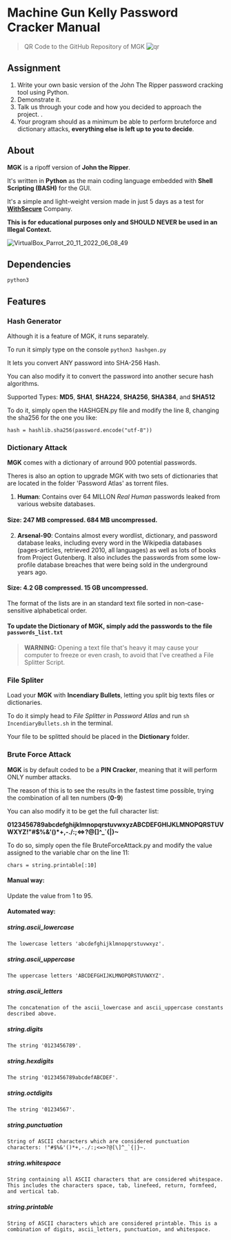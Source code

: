 #  Machine Gun Kelly Password Cracker Manual

> QR Code to the GitHub Repository of MGK
![qr](https://user-images.githubusercontent.com/59540565/202887058-71f016eb-f217-4270-9871-2f336ae2543c.png)

## Assignment
1. Write your own basic version of the John The Ripper password cracking tool using Python.
2. Demonstrate it.
3. Talk us through your code and how you decided to approach the project. .
4. Your program should as a minimum be able to perform bruteforce and dictionary attacks, **everything else is left up to you to decide**.

## About
**MGK** is a ripoff version of **John the Ripper**.

It's written in **Python** as the main coding language embedded with **Shell Scripting (BASH)** for the GUI.

It's a simple and light-weight version made in just 5 days as a test for [**WithSecure**](https://www.withsecure.com "WithSecure") Company.

**This is for educational purposes only and SHOULD NEVER be used in an Illegal Context.**

![VirtualBox_Parrot_20_11_2022_06_08_49](https://user-images.githubusercontent.com/59540565/202886668-aef8ef09-14f6-4f5c-b4d4-1418b7c24f13.png)

## Dependencies
`python3`

## Features
### Hash Generator
Although it is a feature of MGK, it runs separately.

To run it simply type on the console `python3 hashgen.py `

It lets you convert ANY password into SHA-256 Hash. 

You can also modify it to convert the password into another secure hash algorithms.

Supported Types: **MD5**, **SHA1**, **SHA224**, **SHA256**, **SHA384**, and **SHA512**

To do it, simply open the HASHGEN.py file and modify the line 8, changing the sha256 for the one you like:

`hash = hashlib.sha256(password.encode("utf-8"))`

### Dictionary Attack
 
**MGK** comes with a dictionary of arround 900 potential passwords. 
 
 Theres is also an option to upgrade MGK with two sets of dictionaries that are located in the folder 'Password Atlas' as torrent files.
 
1. **Human**: Contains over 64 MILLON *Real Human* passwords leaked from various website databases.
#### Size: 247 MB compressed. 684 MB uncompressed. 
2. **Arsenal-90**: Contains almost every wordlist, dictionary, and password database leaks, including every word in the Wikipedia databases (pages-articles, retrieved 2010, all languages) as well as lots of books from Project Gutenberg. It also includes the passwords from some low-profile database breaches that were being sold in the underground years ago.
#### Size: 4.2 GB compressed. 15 GB uncompressed. 

The format of the lists are in an standard text file sorted in non-case-sensitive alphabetical order. 


#### To update the Dictionary of MGK, simply add the passwords to the file `passwords_list.txt`

> **WARNING:** Opening a text file that's heavy it may cause your computer to freeze or even crash, to avoid that I've creathed a File Splitter Script.

### File Spliter
Load your **MGK** with **Incendiary Bullets**, letting you split big texts files or dictionaries.

To do it simply head to *File Splitter* in *Password Atlas* and run `sh IncendiaryBullets.sh` in the terminal.

Your file to be splitted should be placed in the **Dictionary** folder.

### Brute Force Attack

**MGK** is by default coded to be a **PIN Cracker**, meaning that it will perform ONLY number attacks.

The reason of this is to see the results in the fastest time possible, trying the combination of all ten numbers (**0-9**)

You can also modify it to be get the full character list:

**0123456789abcdefghijklmnopqrstuvwxyzABCDEFGHIJKLMNOPQRSTUVWXYZ!"#$%&'()*+,-./:;<=>?@[\]^_`{|}~**

To do so, simply open the file BruteForceAttack.py and modify the value assigned to the variable char on the line 11:

`chars = string.printable[:10]`

#### Manual way: 
Update the value from 1 to 95.

#### Automated way:


##### string.ascii_lowercase

    The lowercase letters 'abcdefghijklmnopqrstuvwxyz'. 

##### string.ascii_uppercase

    The uppercase letters 'ABCDEFGHIJKLMNOPQRSTUVWXYZ'. 

##### string.ascii_letters

    The concatenation of the ascii_lowercase and ascii_uppercase constants described above. 

##### string.digits

    The string '0123456789'.

##### string.hexdigits

    The string '0123456789abcdefABCDEF'.

##### string.octdigits

    The string '01234567'.

##### string.punctuation

    String of ASCII characters which are considered punctuation characters: !"#$%&'()*+,-./:;<=>?@[\]^_`{|}~.

##### string.whitespace

    String containing all ASCII characters that are considered whitespace. This includes the characters space, tab, linefeed, return, formfeed, and vertical tab.

##### string.printable

    String of ASCII characters which are considered printable. This is a combination of digits, ascii_letters, punctuation, and whitespace.




